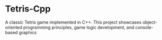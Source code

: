 # Tetris-Cpp
A classic Tetris game implemented in C++. This project showcases object-oriented programming principles, game logic development, and console-based graphics
